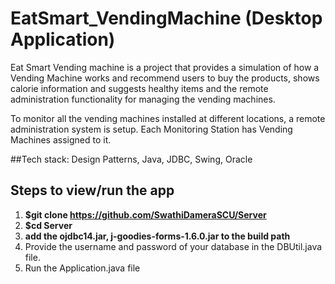 # EatSmart_VendingMachine (Desktop Application)

Eat Smart Vending machine is a project that provides a simulation of how a Vending Machine works and recommend users to buy the products, shows calorie information and suggests healthy items and the remote administration functionality for managing the vending machines.</br>

To monitor all the vending machines installed at different locations, a remote administration system is setup. Each Monitoring Station has Vending Machines assigned to it.</br>

##Tech stack: 
Design Patterns, Java, JDBC, Swing, Oracle

## Steps to view/run the app
1. <b> $git clone https://github.com/SwathiDameraSCU/Server</b></br>
2. <b> $cd Server</b></br>
3. <b> add the ojdbc14.jar, j-goodies-forms-1.6.0.jar to the build path </b></br>
4. Provide the username and password of your database in the DBUtil.java file.
5. Run the  Application.java file </br>
